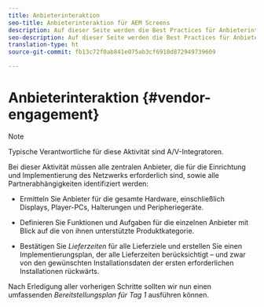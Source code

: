 ```yaml
---
title: Anbieterinteraktion
seo-title: Anbieterinteraktion für AEM Screens
description: Auf dieser Seite werden die Best Practices für Anbieterinteraktion bei AEM Screens beschrieben.
seo-description: Auf dieser Seite werden die Best Practices für Anbieterinteraktion bei AEM Screens beschrieben.
translation-type: ht
source-git-commit: fb13c72f0ab841e075ab3cf6918d872949739609

---
```



# Anbieterinteraktion {#vendor-engagement}

>[!NOTE]
>
>Typische Verantwortliche für diese Aktivität sind A/V-Integratoren.

Bei dieser Aktivität müssen alle zentralen Anbieter, die für die Einrichtung und Implementierung des Netzwerks erforderlich sind, sowie alle Partnerabhängigkeiten identifiziert werden:

* Ermitteln Sie Anbieter für die gesamte Hardware, einschließlich Displays, Player-PCs, Halterungen und Peripheriegeräte.

* Definieren Sie Funktionen und Aufgaben für die einzelnen Anbieter mit Blick auf die von ihnen unterstützte Produktkategorie.

* Bestätigen Sie *Lieferzeiten* für alle Lieferziele und erstellen Sie einen Implementierungsplan, der alle Lieferzeiten berücksichtigt – und zwar von den gewünschten Installationsdaten der ersten erforderlichen Installationen rückwärts.

Nach Erledigung aller vorherigen Schritte sollten wir nun einen umfassenden *Bereitstellungsplan für Tag 1* ausführen können.
